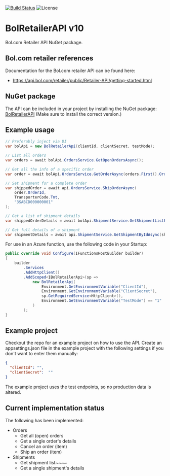 ﻿[![Build Status](https://soneritics.visualstudio.com/Bol%20Retailer%20API/_apis/build/status/Soneritics.BolRetailerAPI?branchName=master)](https://soneritics.visualstudio.com/Bol%20Retailer%20API/_build/latest?definitionId=2&branchName=master)
![License](http://img.shields.io/badge/license-MIT-green.svg)

# BolRetailerAPI v10
Bol.com Retailer API NuGet package.

## Bol.com retailer references
Documentation for the Bol.com retailer API can be found here:
* https://api.bol.com/retailer/public/Retailer-API/getting-started.html

## NuGet package
The API can be included in your project by installing the NuGet package:
[BolRetailerAPI](https://www.nuget.org/packages/BolRetailerAPI/)
(Make sure to install the correct version.)

## Example usage
```cs
// Preferably inject via DI
var bolApi = new BolRetailerApi(clientId, clientSecret, testMode);

// List all orders
var orders = await bolApi.OrdersService.GetOpenOrdersAsync();

// Get all the info of a specific order
var order = await bolApi.OrdersService.GetOrderAsync(orders.First().OrderId);

// Set shipment for a complete order
var shippedOrder = await api.OrdersService.ShipOrderAsync(
    order.OrderId,
    TransporterCode.Tnt,
    "3SABCD000000001"
);

// Get a list of shipment details
var shippedOrderDetails = await bolApi.ShipmentService.GetShipmentListForOrderAsync(order.OrderId);

// Get full details of a shipment
var shipmentDetails = await api.ShipmentService.GetShipmentByIdAsync(shipmentId);
```

For use in an Azure function, use the following code in your Startup:
```cs
public override void Configure(IFunctionsHostBuilder builder)
{
    builder
        .Services
        .AddHttpClient()
        .AddScoped<IBolRetailerApi>(sp =>
            new BolRetailerApi(
                Environment.GetEnvironmentVariable("ClientId"),
                Environment.GetEnvironmentVariable("ClientSecret"),
                sp.GetRequiredService<HttpClient>(),
                Environment.GetEnvironmentVariable("TestMode") == "1"
            )
        );
}
```

## Example project
Checkout the repo for an example project on how to use the API.
Create an appsettings.json file in the example project with the following settings if you don't want to enter them manually:

```json
{
  "clientId": "",
  "clientSecret":  ""
}
```

The example project uses the test endpoints, so no production data is altered.

## Current implementation status
The following has been implemented:
* Orders
  - Get all (open) orders
  - Get a single order's details
  - Cancel an order (item)
  - Ship an order (item)
* Shipments
  - Get shipment list~~~~
  - Get a single shipment's details
